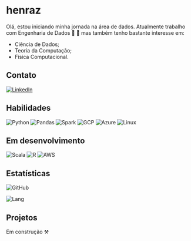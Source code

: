 # **henraz**

Olá, estou iniciando minha jornada na área de dados. 
Atualmente trabalho com Engenharia de Dados :construction_worker: :game_die: mas também tenho bastante interesse em:

- Ciência de Dados;
- Teoria da Computação;
- Física Computacional.

## **Contato**

[![LinkedIn](https://img.shields.io/badge/LinkedIn-fffdc1?style=for-the-badge&logo=linkedin&logoColor=000)](https://www.linkedin.com/in/henraz/)

## **Habilidades**

![Python](https://img.shields.io/badge/Python-fffdc1?style=for-the-badge&logo=python)
![Pandas](https://img.shields.io/badge/Pandas-fffdc1?style=for-the-badge&logo=pandas&logoColor=000)
![Spark](https://img.shields.io/badge/Spark-fffdc1?style=for-the-badge&logo=apachespark)
![GCP](https://img.shields.io/badge/Google_Cloud-fffdc1?style=for-the-badge&logo=google-cloud)
![Azure](https://img.shields.io/badge/Azure-fffdc1?style=for-the-badge&logo=microsoftazure&logoColor=0055ff)
![Linux](https://img.shields.io/badge/Linux-fffdc1?style=for-the-badge&logo=linux&logoColor=000)

## **Em desenvolvimento**

![Scala](https://img.shields.io/badge/Scala-fffdc1?style=for-the-badge&logo=scala&logoColor=c60000)
![R](https://img.shields.io/badge/R-fffdc1?style=for-the-badge&logo=r&logoColor=0055ff)
![AWS](https://img.shields.io/badge/AWS-fffdc1?style=for-the-badge&logo=amazonaws&logoColor=000)

## **Estatísticas**

![GitHub](https://github-readme-stats.vercel.app/api?username=henraz&theme=transparent&bg_color=fffdc1&show_icons=true&icon_color=fe9402&title_color=ff9400&text_color=000000)


![Lang](https://github-readme-stats-git-masterrstaa-rickstaa.vercel.app/api/top-langs/?username=henraz&layout=compact&bg_color=fffdc1&title_color=ff9400&text_color=000000)

## **Projetos**

Em construção :hammer_and_pick:
